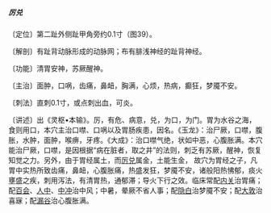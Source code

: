 ##### 厉兑

〔定位〕第二趾外侧趾甲角旁约0.1寸（图39）。 

〔解剖〕有趾背动脉形成的动脉网；布有腓浅神经的趾背神经。

〔功能〕清胃安神，苏厥醒神。

〔主治〕面肿，口㖞，齿痛，鼻衄，胸满，心烦，热病，癫狂，梦魇不安。   

〔刺法〕直刺0.1寸，或点刺出血，可炎。

〔讲述〕出《灵枢•本输》。厉，有危、病意，兑，为口，为门。胃为水谷之海，食则用口，本穴主治口噤、口㖞以及胃肠疾患，因名。《玉龙》：治尸厥，口噤，腹胀，水肿，面肿，喉痹，牙疼。《大成》：治口噤气绝，状如中恶，心腹胀满。本穴能治尸厥，口噤，是因根据“病在脏者，取之井”的法则，刺乏有苏厥，醒神，恢复知觉之力。另外，由于胃经属土，而[厉兑](https://www.gmzyjc.com/read/zjs/zjs3.1.1-3-0.1.3.3.45.md)属金，土能生金， 故穴为胃经之子，凡胃中实热所致齿痛，鼻衄，心腹胀痛，热盛发狂，梦魇不安，诸般阳热怫郁，痰火壅盛之疾，刺用泻法，有清胃热，通郁滞；导火下行之效。临床常配[内关](https://www.gmzyjc.com/read/zjs/zjs3.1.9-12-0.0.1.3.6.md)治胃痛；配[百会](https://www.gmzyjc.com/read/zjs/zjs3.2.2-0.0.1.3.20.md)、[人中](https://www.gmzyjc.com/read/zjs/zjs3.2.2-0.0.1.3.26.md)、[中冲](https://www.gmzyjc.com/read/zjs/zjs3.1.9-12-0.0.1.3.9.md)治中风；中暑，晕厥不省人事；配[隐白](https://www.gmzyjc.com/read/zjs/zjs3.1.4-6-0.0.1.3.1.md)治梦魇不安；配[大敦](https://www.gmzyjc.com/read/zjs/zjs3.1.9-12-0.0.4.3.1.md)治喜寐；配[漏谷](https://www.gmzyjc.com/read/zjs/zjs3.1.4-6-0.0.1.3.7.md)治心腹胀满。
